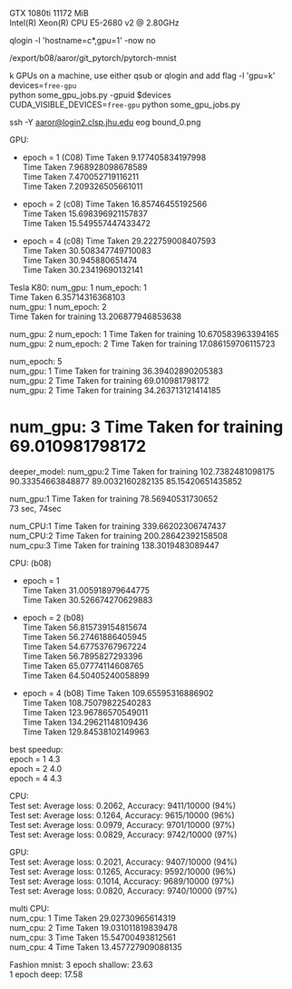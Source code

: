 GTX 1080ti  11172 MiB  
Intel(R) Xeon(R) CPU E5-2680 v2 @ 2.80GHz

qlogin -l 'hostname=c*,gpu=1' -now no  

/export/b08/aaror/git_pytorch/pytorch-mnist  

k GPUs on a machine, use either qsub or qlogin and add flag -l 'gpu=k'  
devices=`free-gpu`  
python some_gpu_jobs.py -gpuid $devices  
CUDA_VISIBLE_DEVICES=`free-gpu` python some_gpu_jobs.py  

ssh -Y aaror@login2.clsp.jhu.edu
eog bound_0.png

GPU:  
 - epoch = 1  (C08)
Time Taken 9.177405834197998  
Time Taken 7.968928098678589  
Time Taken 7.470052719116211  
Time Taken 7.209326505661011  

- epoch = 2  (c08)
Time Taken 16.85746455192566  
Time Taken 15.698396921157837  
Time Taken 15.549557447433472  

- epoch = 4  (c08)
Time Taken 29.222759008407593  
Time Taken 30.508347749710083  
Time Taken 30.945880651474  
Time Taken 30.23419690132141  

Tesla K80: 
num_gpu: 1 num_epoch: 1  
Time Taken 6.35714316368103  
num_gpu: 1 num_epoch: 2  
Time Taken for training 13.206877946853638  

num_gpu: 2 num_epoch: 1 
Time Taken for training 10.670583963394165  
num_gpu: 2 num_epoch: 2 
Time Taken for training 17.086159706115723  

num_epoch: 5  
num_gpu: 1 Time Taken for training 36.39402890205383  
num_gpu: 2 Time Taken for training 69.010981798172  
num_gpu: 2 Time Taken for training 34.263713121414185
# num_gpu: 3 Time Taken for training 69.010981798172  

deeper_model:
num_gpu:2 Time Taken for training 102.7382481098175
90.33354663848877  89.0032160282135  85.15420651435852  

num_gpu:1 Time Taken for training 78.56940531730652  
73 sec, 74sec

num_CPU:1 Time Taken for training 339.66202306747437  
num_CPU:2 Time Taken for training 200.28642392158508  
num_cpu:3 Time Taken for training 138.3019483089447

CPU:  (b08)
- epoch = 1  
Time Taken 31.005918979644775  
Time Taken 30.526674270629883  

- epoch = 2 (b08)  
Time Taken 56.815739154815674  
Time Taken 56.27461886405945  
Time Taken 54.67753767967224  
Time Taken 56.7895827293396  
Time Taken 65.07774114608765  
Time Taken 64.50405240058899  

- epoch = 4  (b08)
Time Taken 109.65595316886902  
Time Taken 108.75079822540283  
Time Taken 123.96786570549011  
Time Taken 134.29621148109436  
Time Taken 129.84538102149963  

best speedup:  
epoch = 1  4.3  
epoch = 2  4.0  
epoch = 4  4.3  

CPU:  
Test set: Average loss: 0.2062, Accuracy: 9411/10000 (94%)  
Test set: Average loss: 0.1264, Accuracy: 9615/10000 (96%)  
Test set: Average loss: 0.0979, Accuracy: 9701/10000 (97%)  
Test set: Average loss: 0.0829, Accuracy: 9742/10000 (97%)  

GPU:  
Test set: Average loss: 0.2021, Accuracy: 9407/10000 (94%)  
Test set: Average loss: 0.1265, Accuracy: 9592/10000 (96%)  
Test set: Average loss: 0.1014, Accuracy: 9689/10000 (97%)  
Test set: Average loss: 0.0820, Accuracy: 9740/10000 (97%)  

multi CPU:  
num_cpu: 1 Time Taken 29.02730965614319  
num_cpu: 2 Time Taken 19.031011819839478  
num_cpu: 3 Time Taken 15.54700493812561  
num_cpu: 4 Time Taken 13.457727909088135  

Fashion mnist:
3 epoch shallow: 23.63  
1 epoch deep: 17.58  
